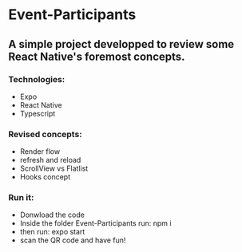 # Event-Participants

## A simple project developped to review some React Native's foremost concepts.

### Technologies:

- Expo
- React Native
- Typescript

### Revised concepts:

- Render flow
- refresh and reload
- ScrollView vs Flatlist
- Hooks concept

### Run it:

- Donwload the code
- Inside the folder Event-Participants run:
 npm i
- then run:
 expo start
- scan the QR code and have fun!
